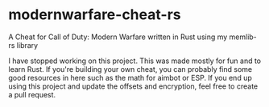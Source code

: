 # modernwarfare-cheat-rs
A Cheat for Call of Duty: Modern Warfare written in Rust using my memlib-rs library

I have stopped working on this project. This was made mostly for fun and to learn Rust.
If you're building your own cheat, you can probably find some good resources in here such 
as the math for aimbot or ESP. If you end up using this project and update the offsets and encryption,
feel free to create a pull request.
